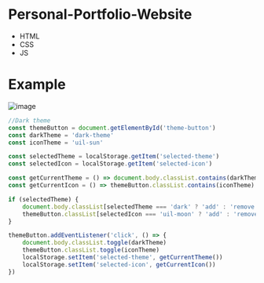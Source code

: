 # Personal-Portfolio-Website
- HTML
- CSS
- JS

# Example 
![image](https://cdn.discordapp.com/attachments/925063485556150292/935230501143322655/unknown.png)

```js
//Dark theme
const themeButton = document.getElementById('theme-button')
const darkTheme = 'dark-theme'
const iconTheme = 'uil-sun'

const selectedTheme = localStorage.getItem('selected-theme')
const selectedIcon = localStorage.getItem('selected-icon')

const getCurrentTheme = () => document.body.classList.contains(darkTheme) ? 'dark' : 'light'
const getCurrentIcon = () => themeButton.classList.contains(iconTheme) ? 'uil-moon' : 'uil-sun'

if (selectedTheme) {
    document.body.classList[selectedTheme === 'dark' ? 'add' : 'remove'](darkTheme)
    themeButton.classList[selectedIcon === 'uil-moon' ? 'add' : 'remove'](iconTheme)
}

themeButton.addEventListener('click', () => {
    document.body.classList.toggle(darkTheme)
    themeButton.classList.toggle(iconTheme)
    localStorage.setItem('selected-theme', getCurrentTheme())
    localStorage.setItem('selected-icon', getCurrentIcon())
})
```
